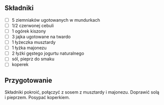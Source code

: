 ## Składniki 

- [ ] 5 ziemniaków ugotowanych w mundurkach
- [ ] 1/2 czerwonej cebuli
- [ ] 1 ogórek kiszony
- [ ] 3 jajka ugotowane na twardo
- [ ] 1 łyżeczka musztardy
- [ ] 1 łyżka majonezu
- [ ] 2 łyżki gęstego jogurtu naturalnego
- [ ] sól, pieprz do smaku
- [ ] koperek

## Przygotowanie

Składniki pokroić, połączyć z sosem z musztardy i majonezu. Doprawić solą i pieprzem. Posypać koperkiem.